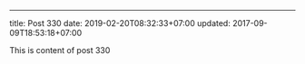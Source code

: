 ---
title: Post 330
date: 2019-02-20T08:32:33+07:00
updated: 2017-09-09T18:53:18+07:00

This is content of post 330